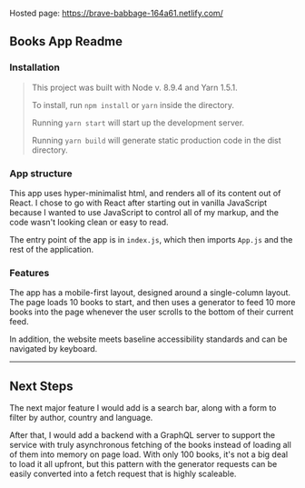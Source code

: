 Hosted page: https://brave-babbage-164a61.netlify.com/

## Books App Readme

### Installation

> This project was built with Node v. 8.9.4 and Yarn 1.5.1.
>
> To install, run `npm install` or `yarn` inside the directory.
>
> Running `yarn start` will start up the development server.
>
> Running `yarn build` will generate static production code in the dist directory.

### App structure

This app uses hyper-minimalist html, and renders all of its content out of React. I chose to go with React after starting out in vanilla JavaScript because I wanted to use JavaScript to control all of my markup, and the code wasn't looking clean or easy to read.

The entry point of the app is in `index.js`, which then imports `App.js` and the rest of the application.

### Features

The app has a mobile-first layout, designed around a single-column layout. The page loads 10 books to start, and then uses a generator to feed 10 more books into the page whenever the user scrolls to the bottom of their current feed.

In addition, the website meets baseline accessibility standards and can be navigated by keyboard.

---

## Next Steps

The next major feature I would add is a search bar, along with a form to filter by author, country and language.

After that, I would add a backend with a GraphQL server to support the service with truly asynchronous fetching of the books instead of loading all of them into memory on page load. With only 100 books, it's not a big deal to load it all upfront, but this pattern with the generator requests can be easily converted into a fetch request that is highly scaleable.
